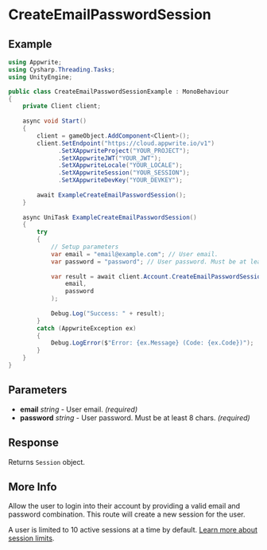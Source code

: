 # CreateEmailPasswordSession

## Example

```csharp
using Appwrite;
using Cysharp.Threading.Tasks;
using UnityEngine;

public class CreateEmailPasswordSessionExample : MonoBehaviour
{
    private Client client;
    
    async void Start()
    {
        client = gameObject.AddComponent<Client>();
        client.SetEndpoint("https://cloud.appwrite.io/v1")
              .SetXAppwriteProject("YOUR_PROJECT");
              .SetXAppwriteJWT("YOUR_JWT");
              .SetXAppwriteLocale("YOUR_LOCALE");
              .SetXAppwriteSession("YOUR_SESSION");
              .SetXAppwriteDevKey("YOUR_DEVKEY");
        
        await ExampleCreateEmailPasswordSession();
    }
    
    async UniTask ExampleCreateEmailPasswordSession()
    {
        try
        {
            // Setup parameters
            var email = "email@example.com"; // User email.
            var password = "password"; // User password. Must be at least 8 chars.
            
            var result = await client.Account.CreateEmailPasswordSessionAsync(
                email,
                password
            );
            
            Debug.Log("Success: " + result);
        }
        catch (AppwriteException ex)
        {
            Debug.LogError($"Error: {ex.Message} (Code: {ex.Code})");
        }
    }
}
```

## Parameters

- **email** *string* - User email. *(required)*
- **password** *string* - User password. Must be at least 8 chars. *(required)*

## Response

Returns `Session` object.
## More Info

Allow the user to login into their account by providing a valid email and password combination. This route will create a new session for the user.

A user is limited to 10 active sessions at a time by default. [Learn more about session limits](https://appwrite.io/docs/authentication-security#limits).
